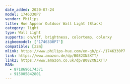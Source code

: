 ```yaml
---
date_added: 2020-07-24
model: 1746330P7
vendor: Philips
title: Hue Appear Outdoor Wall Light (Black)
category: light
type: Wall Light
supports: on/off, brightness, colortemp, colorxy
zigbeemodel: ['1746330P7']
compatible: [z2m]
mlink: https://www.philips-hue.com/en-gb/p/-/1746330P7
link: https://www.amazon.de/dp/B082XN3XTT/
link2: https://www.amazon.co.uk/dp/B082XN3XTT/
EAN: 
  - 8718696174371
  - 915005842801
---
```

